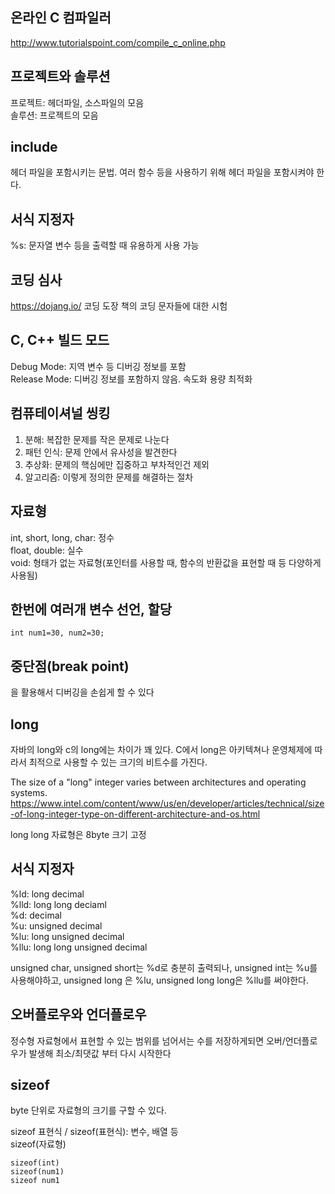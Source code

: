 
## 온라인 C 컴파일러
http://www.tutorialspoint.com/compile_c_online.php

## 프로젝트와 솔루션
프로젝트: 헤더파일, 소스파일의 모음  
솔루션: 프로젝트의 모음

## include
헤더 파일을 포함시키는 문법. 여러 함수 등을 사용하기 위해 헤더 파일을 포함시켜야 한다.

## 서식 지정자
%s: 문자열 변수 등을 출력할 때 유용하게 사용 가능

## 코딩 심사
https://dojang.io/
코딩 도장 책의 코딩 문자들에 대한 시험

## C, C++ 빌드 모드
Debug Mode: 지역 변수 등 디버깅 정보를 포함  
Release Mode: 디버깅 정보를 포함하지 않음. 속도화 용량 최적화

## 컴퓨테이셔널 씽킹
1. 분해: 복잡한 문제를 작은 문제로 나눈다
2. 패턴 인식: 문제 안에서 유사성을 발견한다
3. 추상화: 문제의 핵심에만 집중하고 부차적인건 제외
4. 알고리즘: 이렇게 정의한 문제를 해결하는 절차

## 자료형
int, short, long, char: 정수  
float, double: 실수  
void: 형태가 없는 자료형(포인터를 사용할 때, 함수의 반환값을 표현할 때 등 다양하게 사용됨)

## 한번에 여러개 변수 선언, 할당
```
int num1=30, num2=30;
```
## 중단점(break point)
을 활용해서 디버깅을 손쉽게 할 수 있다

## long
자바의 long와 c의 long에는 차이가 꽤 있다. C에서 long은 아키텍쳐나 운영체제에 따라서 최적으로 사용할 수 있는 크기의 비트수를 가진다.

The size of a "long" integer varies between architectures and operating systems.  
https://www.intel.com/content/www/us/en/developer/articles/technical/size-of-long-integer-type-on-different-architecture-and-os.html

long long 자료형은 8byte 크기 고정

## 서식 지정자
%ld: long decimal  
%lld: long long deciaml  
%d: decimal  
%u: unsigned decimal  
%lu: long unsigned decimal  
%llu: long long unsigned decimal  

unsigned char, unsigned short는 %d로 충분히 출력되나, unsigned int는 %u를 사용해야하고, unsigned long 은 %lu, unsigned long long은 %llu를 써야한다.

## 오버플로우와 언더플로우
정수형 자료형에서 표현할 수 있는 범위를 넘어서는 수를 저장하게되면 오버/언더플로우가 발생해 최소/최댓값 부터 다시 시작한다

## sizeof
byte 단위로 자료형의 크기를 구할 수 있다.

sizeof 표현식 / sizeof(표현식): 변수, 배열 등  
sizeof(자료형)

```
sizeof(int)
sizeof(num1)
sizeof num1
```
